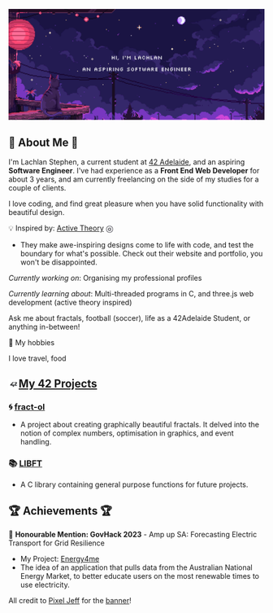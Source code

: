 ![Banner](./assets/img/github-banner-engineer.gif)

## :rocket: About Me :rocket:

I'm Lachlan Stephen, a current student at [42 Adelaide](https://www.42adel.org.au/), and an aspiring **Software Engineer**. I've had experience as a **Front End Web Developer** for about 3 years, and am currently freelancing on the side of my studies for a couple of clients.

I love coding, and find great pleasure when you have solid functionality with beautiful design.

:bulb: Inspired by: [Active Theory](https://activetheory.net/) <img src="./assets/img/at-icon.png" width="16px" align="center">
- They make awe-inspiring designs come to life with code, and test the boundary for what's possible. Check out their website and portfolio, you won't be disappointed.

_Currently working on_: Organising my professional profiles

_Currently learning about_: Multi-threaded programs in C, and three.js web development (active theory inspired)

Ask me about fractals, football (soccer), life as a 42Adelaide Student, or anything in-between!

:city_sunset: My hobbies

I love travel, food

## <img src="./assets/img/42.png" width="20px" align="center">[My 42 Projects](https://github.com/stars/lachlanstephen/lists/42-projects)

### :cyclone: [fract-ol](https://github.com/lachlanstephen/fract-ol_42)

- A project about creating graphically beautiful fractals. It delved into the notion of complex numbers, optimisation in graphics, and event handling.

### :books: [LIBFT](https://github.com/lachlanstephen/LIBFT_42)

- A C library containing general purpose functions for future projects.

## :trophy: Achievements :trophy:

:herb: **Honourable Mention: GovHack 2023** - Amp up SA: Forecasting Electric Transport for Grid Resilience

- My Project: [Energy4me](https://2023.hackerspace.govhack.org/projects/energy4me)
- The idea of an application that pulls data from the Australian National Energy Market, to better educate users on the most renewable times to use electricity.

All credit to <a href="https://portaly.cc/pixeljeff" target="_blank" rel="noopener noreferrer nofollow">Pixel Jeff</a> for the <a href="https://www.behance.net/gallery/103154127/SUDIO" target="_blank" rel="noopener noreferrer nofollow">banner</a>!